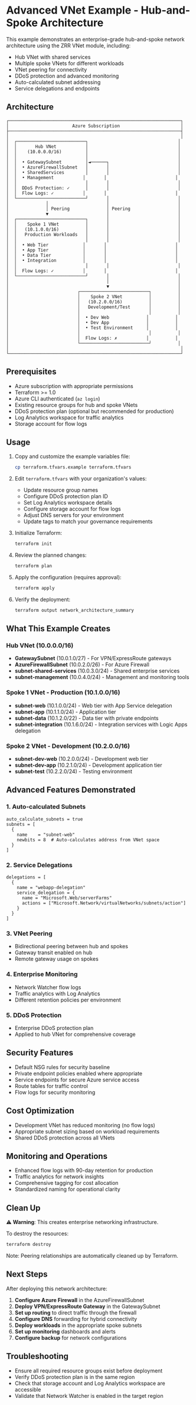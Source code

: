# Advanced VNet Example - Hub-and-Spoke Architecture

This example demonstrates an enterprise-grade hub-and-spoke network architecture using the ZRR VNet module, including:

- Hub VNet with shared services
- Multiple spoke VNets for different workloads
- VNet peering for connectivity
- DDoS protection and advanced monitoring
- Auto-calculated subnet addressing
- Service delegations and endpoints

## Architecture

```
┌─────────────────────────────────────────────────────────────────┐
│                        Azure Subscription                       │
├─────────────────────────────────────────────────────────────────┤
│                                                                 │
│  ┌──────────────────────────┐                                  │
│  │       Hub VNet           │                                  │
│  │    (10.0.0.0/16)         │                                  │
│  │                          │                                  │
│  │  • GatewaySubnet         │◄──────┐                          │
│  │  • AzureFirewallSubnet   │       │                          │
│  │  • SharedServices        │       │                          │
│  │  • Management           │       │                          │
│  │                          │       │                          │
│  │  DDoS Protection: ✓      │       │                          │
│  │  Flow Logs: ✓           │       │                          │
│  └──────────────────────────┘       │                          │
│              │                      │                          │
│              │ Peering              │ Peering                  │
│              ▼                      │                          │
│  ┌──────────────────────────┐       │                          │
│  │    Spoke 1 VNet          │       │                          │
│  │   (10.1.0.0/16)          │       │                          │
│  │   Production Workloads   │       │                          │
│  │                          │       │                          │
│  │  • Web Tier             │       │                          │
│  │  • App Tier             │       │                          │
│  │  • Data Tier            │       │                          │
│  │  • Integration          │       │                          │
│  │                          │       │                          │
│  │  Flow Logs: ✓           │       │                          │
│  └──────────────────────────┘       │                          │
│                                     │                          │
│                                     ▼                          │
│                          ┌──────────────────────────┐          │
│                          │    Spoke 2 VNet          │          │
│                          │   (10.2.0.0/16)          │          │
│                          │   Development/Test       │          │
│                          │                          │          │
│                          │  • Dev Web              │          │
│                          │  • Dev App              │          │
│                          │  • Test Environment     │          │
│                          │                          │          │
│                          │  Flow Logs: ✗           │          │
│                          └──────────────────────────┘          │
│                                                                 │
└─────────────────────────────────────────────────────────────────┘
```

## Prerequisites

- Azure subscription with appropriate permissions
- Terraform >= 1.0
- Azure CLI authenticated (`az login`)
- Existing resource groups for hub and spoke VNets
- DDoS protection plan (optional but recommended for production)
- Log Analytics workspace for traffic analytics
- Storage account for flow logs

## Usage

1. Copy and customize the example variables file:
   ```bash
   cp terraform.tfvars.example terraform.tfvars
   ```

2. Edit `terraform.tfvars` with your organization's values:
   - Update resource group names
   - Configure DDoS protection plan ID
   - Set Log Analytics workspace details
   - Configure storage account for flow logs
   - Adjust DNS servers for your environment
   - Update tags to match your governance requirements

3. Initialize Terraform:
   ```bash
   terraform init
   ```

4. Review the planned changes:
   ```bash
   terraform plan
   ```

5. Apply the configuration (requires approval):
   ```bash
   terraform apply
   ```

6. Verify the deployment:
   ```bash
   terraform output network_architecture_summary
   ```

## What This Example Creates

### Hub VNet (10.0.0.0/16)
- **GatewaySubnet** (10.0.1.0/27) - For VPN/ExpressRoute gateways
- **AzureFirewallSubnet** (10.0.2.0/26) - For Azure Firewall
- **subnet-shared-services** (10.0.3.0/24) - Shared enterprise services
- **subnet-management** (10.0.4.0/24) - Management and monitoring tools

### Spoke 1 VNet - Production (10.1.0.0/16)
- **subnet-web** (10.1.0.0/24) - Web tier with App Service delegation
- **subnet-app** (10.1.1.0/24) - Application tier
- **subnet-data** (10.1.2.0/22) - Data tier with private endpoints
- **subnet-integration** (10.1.6.0/24) - Integration services with Logic Apps delegation

### Spoke 2 VNet - Development (10.2.0.0/16)
- **subnet-dev-web** (10.2.0.0/24) - Development web tier
- **subnet-dev-app** (10.2.1.0/24) - Development application tier
- **subnet-test** (10.2.2.0/24) - Testing environment

## Advanced Features Demonstrated

### 1. Auto-calculated Subnets
```hcl
auto_calculate_subnets = true
subnets = [
  {
    name    = "subnet-web"
    newbits = 8  # Auto-calculates address from VNet space
  }
]
```

### 2. Service Delegations
```hcl
delegations = [
  {
    name = "webapp-delegation"
    service_delegation = {
      name = "Microsoft.Web/serverFarms"
      actions = ["Microsoft.Network/virtualNetworks/subnets/action"]
    }
  }
]
```

### 3. VNet Peering
- Bidirectional peering between hub and spokes
- Gateway transit enabled on hub
- Remote gateway usage on spokes

### 4. Enterprise Monitoring
- Network Watcher flow logs
- Traffic analytics with Log Analytics
- Different retention policies per environment

### 5. DDoS Protection
- Enterprise DDoS protection plan
- Applied to hub VNet for comprehensive coverage

## Security Features

- Default NSG rules for security baseline
- Private endpoint policies enabled where appropriate
- Service endpoints for secure Azure service access
- Route tables for traffic control
- Flow logs for security monitoring

## Cost Optimization

- Development VNet has reduced monitoring (no flow logs)
- Appropriate subnet sizing based on workload requirements
- Shared DDoS protection across all VNets

## Monitoring and Operations

- Enhanced flow logs with 90-day retention for production
- Traffic analytics for network insights
- Comprehensive tagging for cost allocation
- Standardized naming for operational clarity

## Clean Up

⚠️ **Warning**: This creates enterprise networking infrastructure.

To destroy the resources:
```bash
terraform destroy
```

Note: Peering relationships are automatically cleaned up by Terraform.

## Next Steps

After deploying this network architecture:

1. **Configure Azure Firewall** in the AzureFirewallSubnet
2. **Deploy VPN/ExpressRoute Gateway** in the GatewaySubnet
3. **Set up routing** to direct traffic through the firewall
4. **Configure DNS** forwarding for hybrid connectivity
5. **Deploy workloads** in the appropriate spoke subnets
6. **Set up monitoring** dashboards and alerts
7. **Configure backup** for network configurations

## Troubleshooting

- Ensure all required resource groups exist before deployment
- Verify DDoS protection plan is in the same region
- Check that storage account and Log Analytics workspace are accessible
- Validate that Network Watcher is enabled in the target region